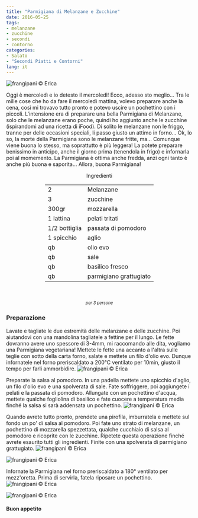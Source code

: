 ```yaml
---
title: "Parmigiana di Melanzane e Zucchine"
date: 2016-05-25
tags:
- melanzane
- zucchine
- secondi
- contorno
categories:
- Salato
- "Secondi Piatti e Contorni"
lang: it
---
```

![](header.jpg "frangipani © Erica")

Oggi è mercoledì e io detesto il mercoledì! Ecco, adesso sto meglio... Tra le mille cose che ho da fare il mercoledì mattina, volevo preparare anche la cena, così mi trovavo tutto pronto e potevo uscire un pochettino con i piccoli. L'intensione era di preparare una bella Parmigiana di Melanzane, solo che le melanzane erano poche, quindi ho aggiunto anche le zucchine (ispirandomi ad una ricetta di iFood). Di solito le melanzane non le friggo, tranne per delle occasioni speciali, li passo giusto un attimo in forno... Ok, lo so, la morte della Parmigiana sono le melanzane fritte, ma... Comunque viene buona lo stesso, ma soprattutto è più leggera! La potete preparare benissimo in anticipo, anche il giorno prima (tenendola in frigo) e infornarla poi al momemento. La Parmigiana è ottima anche fredda, anzi ogni tanto è anche più buona e saporita... Allora, buona Parmigiana!

<div id="wrapper" style="text-align: center">
  <div id="yourdiv" style="display: inline-block;">
    <div class="ingredients">
      <div class="ingredients-title">Ingredienti</div>
      <table>
        <tbody>
          <tr>
            <td>2</td>
            <td>Melanzane</td>
          </tr>
          <tr>
            <td>3</td>
            <td>zucchine</td>
          </tr>
          <tr>
            <td>300gr</td>
            <td>mozzarella</td>
          </tr>
          <tr>
            <td>1 lattina</td>
            <td>pelati tritati</td>
          </tr>
          <tr>
            <td>1/2 bottiglia</td>
            <td>passata di pomodoro</td>
          </tr>
          <tr>
            <td>1 spicchio</td>
            <td>aglio</td>
          </tr>
          <tr>
            <td>qb</td>
            <td>olio evo</td>
          </tr>
          <tr>
            <td>qb</td>
            <td>sale</td>
          </tr>
          <tr>
            <td>qb</td>
            <td>basilico fresco</td>
          </tr>
          <tr>
            <td>qb</td>
            <td>parmigiano grattugiato</td>
          </tr>
        </tbody>
      </table>
      <br></br>
      <i class="pull-right" style="font-size: 80%;">per 3 persone</i>
    </div>
  </div>
</div>


<h3>
  <font color="grey">
    <i class="fa fa-cogs"></i>
  </font> Preparazione
</h3>

Lavate e tagliate le due estremità delle melanzane e delle zucchine. Poi aiutandovi con una mandolina tagliatele a fettine per il lungo. Le fette dovranno avere uno spessore di 3-4mm, mi raccomando alle dita, vogliamo una Parmigiana vegetariana! Mettete le fette una accanto a l'altra sulle teglie con sotto della carta forno, salate e mettete un filo d'olio evo. Dunque infornatele nel forno preriscaldato a 200°C ventilato per 10min, giusto il tempo per farli ammorbidire.
![](verdure.jpg "frangipani © Erica")

Preparate la salsa al pomodoro. In una padella mettete uno spicchio d'aglio, un filo d'olio evo e una spolverata di sale. Fate soffriggere, poi aggiungete i pelati e la passata di pomodoro. Allungate con un pochettino d'acqua, mettete qualche fogliolina di basilico e fate cuocere a temperatura media finché la salsa si sarà addensata un pochettino.
![](salsa.jpg "frangipani © Erica")

Quando avrete tutto pronto, prendete una pirofila, imburratela e mettete sul fondo un po' di salsa al pomodoro. Poi fate uno strato di melanzane, un pochettino di mozzarella spezzettata, qualche cucchiaio di salsa al pomodoro e ricoprite con le zucchine. Ripetete questa operazione finché avrete esaurito tutti gli ingredienti. Finite con una spolverata di parmigiano grattugiato.
![](comporre.jpg "frangipani © Erica")

![](teglia.jpg "frangipani © Erica")

Infornate la Parmigiana nel forno preriscaldato a 180° ventilato per mezz'oretta. Prima di servirla, fatela riposare un pochettino.
![](risultato1.jpg "frangipani © Erica")

![](risultato2.jpg "frangipani © Erica")


<h4>Buon appetito
  <font color="red">
    <i class="fa fa-smile-o"></i>
  </font>
</h4>
